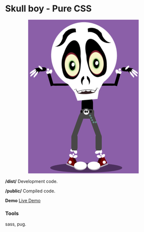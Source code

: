 # Skull boy - Pure CSS

<p align="center" class="bg">
  <a href="https://madelynarana.github.io/codepen/007_skullboy/public/" target="_blank"><img src="https://raw.githubusercontent.com/madelynarana/assets/master/codepen/skullboy.png" /></a>
</p>

<b>/dist/</b> Development code.

<b>/public/</b> Compiled code.

<b>Demo</b> <a href="https://madelynarana.github.io/codepen/007_skullboy/public/" target="_blank">Live Demo</a>

### Tools

sass, pug.



